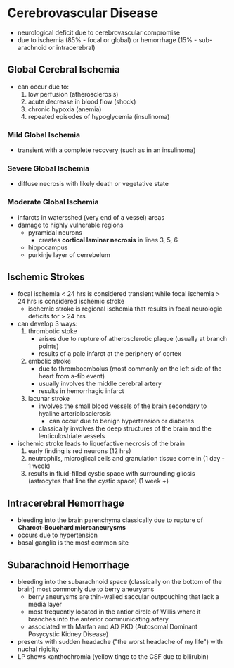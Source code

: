 # Cerebrovascular Disease
* neurological deficit due to cerebrovascular compromise 
* due to ischemia (85% - focal or global) or hemorrhage (15% - sub-arachnoid or intracerebral)
## Global Cerebral Ischemia 
* can occur due to:
	1. low perfusion (atherosclerosis)
	2. acute decrease in blood flow (shock)
	3. chronic hypoxia (anemia)
	4. repeated episodes of hypoglycemia (insulinoma)
### Mild Global Ischemia
* transient with a complete recovery (such as in an insulinoma)
### Severe Global Ischemia
* diffuse necrosis with likely death or vegetative state
### Moderate Global Ischemia
* infarcts in watersshed (very end of a vessel) areas
* damage to highly vulnerable regions 
	* pyramidal neurons 
		* creates **cortical laminar necrosis** in lines 3, 5, 6
	* hippocampus
	* purkinje layer of cerrebelum
## Ischemic Strokes
* focal ischemia < 24 hrs is considered transient while focal ischemia > 24 hrs is considered ischemic stroke
	* ischemic stroke is regional ischemia that results in focal neurologic deficits for > 24 hrs
* can develop 3 ways: 
	1. thrombotic stoke 
		* arises due to rupture of atherosclerotic plaque (usually at branch points)
		* results of a pale infarct at the periphery of cortex 
	2. embolic stroke 
		* due to thromboembolus (most commonly on the left side of the heart from a-fib event)
		* usually involves the middle cerebral artery
		* results in hemorrhagic infarct
	3.  lacunar stroke
		* involves the small blood vessels of the brain secondary to hyaline arteriolosclerosis
			* can occur due to benign hypertension or diabetes
		* classically involves the deep structures of the brain and the lenticulostriate vessels 
* ischemic stroke leads to liquefactive necrosis of the brain
	1. early finding is red neurons (12 hrs)
	2. neutrophils, microglical cells and granulation tissue come in (1 day - 1 week)
	3. results in fluid-filled cystic space with surrounding gliosis (astrocytes that line the cystic space) (1 week +)
## Intracerebral Hemorrhage 
* bleeding into the brain parenchyma classically due to rupture of **Charcot-Bouchard microaneurysms**
* occurs due to hypertension
* basal ganglia is the most common site
## Subarachnoid Hemorrhage
* bleeding into the subarachnoid space (classically on the bottom of the brain) most commonly due to berry aneurysms
	* berry aneurysms are thin-walled saccular outpouching that lack a media layer
	* most frequently located in the antior circle of Willis where it branches into the anterior communicating artery 
	* associated with Marfan and AD PKD (Autosomal Dominant Posycystic Kidney Disease)
* presents with sudden headache ("the worst headache of my life") with nuchal rigidity
* LP shows xanthochromia (yellow tinge to the CSF due to bilirubin)




